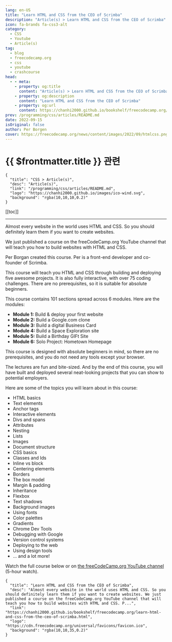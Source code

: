 ```yaml
---
lang: en-US
title: "Learn HTML and CSS from the CEO of Scrimba"
description: "Article(s) > Learn HTML and CSS from the CEO of Scrimba"
icon: fa-brands fa-css3-alt
category:
  - CSS
  - Youtube
  - Article(s)
tag:
  - blog
  - freecodecamp.org
  - css
  - youtube
  - crashcourse
head:
  - - meta:
    - property: og:title
      content: "Article(s) > Learn HTML and CSS from the CEO of Scrimba"
    - property: og:description
      content: "Learn HTML and CSS from the CEO of Scrimba"
    - property: og:url
      content: https://chanhi2000.github.io/bookshelf/freecodecamp.org/learn-html-and-css-from-the-ceo-of-scrimba.html
prev: /programming/css/articles/README.md
date: 2022-09-15
isOriginal: false
author: Per Borgen
cover: https://freecodecamp.org/news/content/images/2022/09/htmlcss.png
---
```


# {{ $frontmatter.title }} 관련

```component VPCard
{
  "title": "CSS > Article(s)",
  "desc": "Article(s)",
  "link": "/programming/css/articles/README.md",
  "logo": "https://chanhi2000.github.io/images/ico-wind.svg",
  "background": "rgba(10,10,10,0.2)"
}
```

[[toc]]

---

<SiteInfo
  name="Learn HTML and CSS from the CEO of Scrimba"
  desc="Almost every website in the world uses HTML and CSS. So you should definitely learn them if you want to create websites. We just published a course on the freeCodeCamp.org YouTube channel that will teach you how to build websites with HTML and CSS. P..."
  url="https://freecodecamp.org/news/learn-html-and-css-from-the-ceo-of-scrimba"
  logo="https://cdn.freecodecamp.org/universal/favicons/favicon.ico"
  preview="https://freecodecamp.org/news/content/images/2022/09/htmlcss.png"/>

Almost every website in the world uses HTML and CSS. So you should definitely learn them if you want to create websites.

We just published a course on the freeCodeCamp.org YouTube channel that will teach you how to build websites with HTML and CSS.

Per Borgan created this course. Per is a front-end developer and co-founder of Scrimba.

This course will teach you HTML and CSS through building and deploying five awesome projects. It is also fully interactive, with over 75 coding challenges. There are no prerequisites, so it is suitable for absolute beginners.

This course contains 101 sections spread across 6 modules. Here are the modules:

- **Module 1:** Build & deploy your first website
- **Module 2:** Build a Google.com clone
- **Module 3:** Build a digital Business Card
- **Module 4:** Build a Space Exploration site
- **Module 5:** Build a Birthday GIFt Site
- **Module 6:** Solo Project: Hometown Homepage

This course is designed with absolute beginners in mind, so there are no prerequisites, and you do not need any tools except your browser.

The lectures are fun and bite-sized. And by the end of this course, you will have built and deployed several neat-looking projects that you can show to potential employers.

Here are some of the topics you will learn about in this course:

- HTML basics
- Text elements
- Anchor tags
- Interactive elements
- Divs and spans
- Attributes
- Nesting
- Lists
- Images
- Document structure
- CSS basics
- Classes and Ids
- Inline vs block
- Centering elements
- Borders
- The box model
- Margin & padding
- Inheritance
- Flexbox
- Text shadows
- Background images
- Using fonts
- Color palettes
- Gradients
- Chrome Dev Tools
- Debugging with Google
- Version control systems
- Deploying to the web
- Using design tools
- … and a lot more!

Watch the full course below or on [<FontIcon icon="fa-brands fa-youtube"/>the freeCodeCamp.org YouTube channel](https://youtu.be/a_iQb1lnAEQ) (5-hour watch).

<VidStack src="youtube/a_iQb1lnAEQ" />

<!-- TODO: add ARTICLE CARD -->
```component VPCard
{
  "title": "Learn HTML and CSS from the CEO of Scrimba",
  "desc": "Almost every website in the world uses HTML and CSS. So you should definitely learn them if you want to create websites. We just published a course on the freeCodeCamp.org YouTube channel that will teach you how to build websites with HTML and CSS. P...",
  "link": "https://chanhi2000.github.io/bookshelf/freecodecamp.org/learn-html-and-css-from-the-ceo-of-scrimba.html",
  "logo": "https://cdn.freecodecamp.org/universal/favicons/favicon.ico",
  "background": "rgba(10,10,35,0.2)"
}
```

